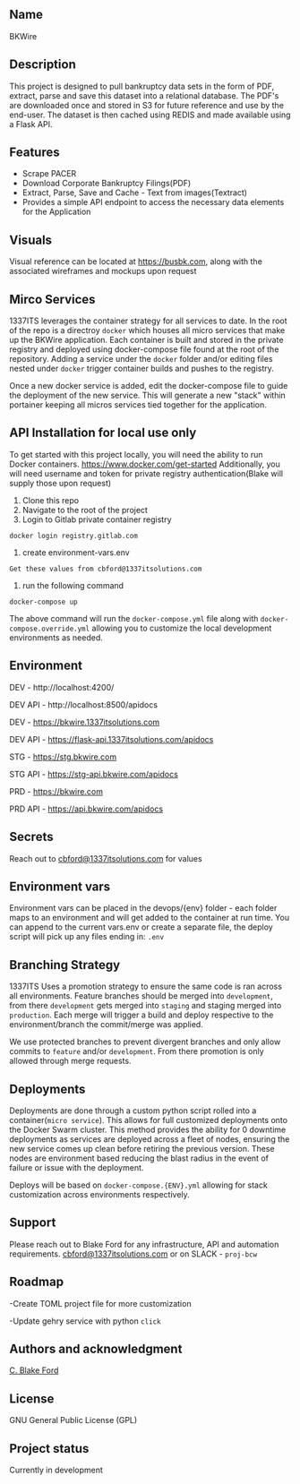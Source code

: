 ## Name
BKWire

## Description
This project is designed to pull bankruptcy data sets in the form of PDF, extract, parse and save this dataset into a relational database. The PDF's are downloaded once and stored in S3 for future reference and use by the end-user. The dataset is then cached using REDIS and made available using a Flask API.
## Features
- Scrape PACER
- Download Corporate Bankruptcy Filings(PDF)
- Extract, Parse, Save and Cache - Text from images(Textract)
- Provides a simple API endpoint to access the necessary data elements for the Application

## Visuals
Visual reference can be located at https://busbk.com, along with the associated wireframes and mockups upon request

## Mirco Services
1337ITS leverages the container strategy for all services to date. In the root of the repo is a directroy `docker` which houses all micro services that make up the BKWire application. Each container is built and stored in the private registry and deployed using docker-compose file found at the root of the repository. Adding a service under the `docker` folder and/or editing files nested under `docker` trigger container builds and pushes to the registry.

Once a new docker service is added, edit the docker-compose file to guide the deployment of the new service. This will generate a new "stack" within portainer keeping all micros services tied together for the application.

## API Installation for local use only
To get started with this project locally, you will need the ability to run Docker containers. https://www.docker.com/get-started
Additionally, you will need username and token for private registry authentication(Blake will supply those upon request)
1. Clone this repo
1. Navigate to the root of the project
1. Login to Gitlab private container registry
```
docker login registry.gitlab.com
```
1. create environment-vars.env
```
Get these values from cbford@1337itsolutions.com
```
1. run the following command
```
docker-compose up
```
The above command will run the `docker-compose.yml` file along with `docker-compose.override.yml` allowing you to customize the local development environments as needed.

## Environment
DEV - http://localhost:4200/

DEV API - http://localhost:8500/apidocs


DEV - https://bkwire.1337itsolutions.com

DEV API - https://flask-api.1337itsolutions.com/apidocs


STG - https://stg.bkwire.com

STG API - https://stg-api.bkwire.com/apidocs


PRD - https://bkwire.com

PRD API - https://api.bkwire.com/apidocs

## Secrets
Reach out to cbford@1337itsolutions.com for values

## Environment vars
Environment vars can be placed in the devops/{env} folder - each folder maps to an environment and will get added to the container at run time. You can append to the current vars.env or create a separate file, the deploy script will pick up any files ending in: `.env`

## Branching Strategy
1337ITS Uses a promotion strategy to ensure the same code is ran across all environments. Feature branches should be merged into `development`, from there `development` gets merged into `staging` and staging merged into `production`.  Each merge will trigger a build and deploy respective to the environment/branch the commit/merge was applied.

We use protected branches to prevent divergent branches and only allow commits to `feature` and/or `development`. From there promotion is only allowed through merge requests.

## Deployments
Deployments are done through a custom python script rolled into a container(`micro service`). This allows for full customized deployments onto the Docker Swarm cluster. This method provides the ability for 0 downtime deployments as services are deployed across a fleet of nodes, ensuring the new service comes up clean before retiring the previous version. These nodes are environment based reducing the blast radius in the event of failure or issue with the deployment.

Deploys will be based on `docker-compose.{ENV}.yml` allowing for stack customization across environments respectively.

## Support
Please reach out to Blake Ford for any infrastructure, API and automation requirements. cbford@1337itsolutions.com or on SLACK - `proj-bcw`

## Roadmap
-Create TOML project file for more customization

-Update gehry service with python `click`

## Authors and acknowledgment
[C. Blake Ford](https://www.linkedin.com/in/blake-ford-1337its/)

## License
GNU General Public License (GPL)

## Project status
Currently in development
